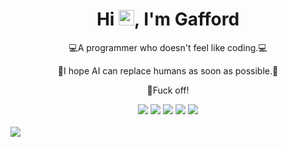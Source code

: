 <!-- 标题 + 个人描述, emoji 取自: http://emojihomepage.com -->
<p align="center">
  <h1 height="200px" align="center">
    Hi <img src="https://cdn.jsdelivr.net/gh/MaleWeb/picture/images/techblog/hi.gif" width="25">, I'm Gafford
  </h1>
   <p align="center">💻A programmer who doesn't feel like coding.💻</p>
   <p align="center">🤖I hope AI can replace humans as soon as possible.🤖</p>
   <p align="center">💢Fuck off!</p>
</p>

<!-- 
  技术栈标签, 小标签来自: https://shields.io/
  1. shields 链接格式: https://img.shields.io/badge/-{标签文本}-{标签背景色}?style={标签类型}&logo={标签前面 Logo}&logoColor={Logo 颜色}
  2. shields 可选 Logo 列表参考: https://github.com/simple-icons/simple-icons/blob/develop/slugs.md
-->
<div align="center">
  <img src="https://img.shields.io/badge/php-8A2BE2?style=plastic">
  <img src="https://img.shields.io/badge/python-2b6dbf?style=plastic">
  <img src="https://img.shields.io/badge/js-00b4ce?style=plastic">
  <img src="https://img.shields.io/badge/node-3C873A?style=plastic">
  <img src="https://img.shields.io/badge/vue-0093ee?style=plastic">
</div>
<br/>
<!-- <img src="./wallhaven-nre1g1.jpg"> -->
<img src="https://image1.s3.bitiful.net/wallhaven-nre1g1.jpg">
